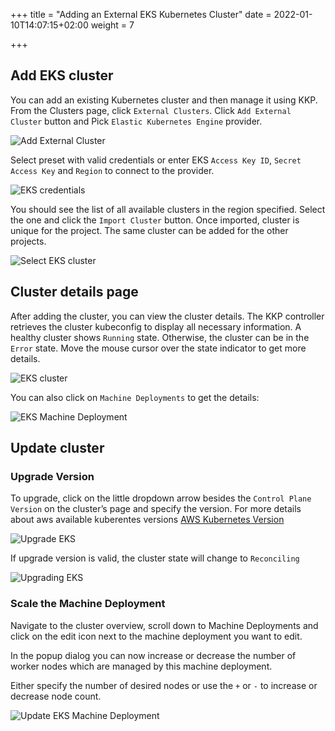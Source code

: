 +++
title = "Adding an External EKS Kubernetes Cluster"
date = 2022-01-10T14:07:15+02:00
weight = 7

+++

## Add EKS cluster

You can add an existing Kubernetes cluster and then manage it using KKP.
From the Clusters page, click `External Clusters`. Click `Add External Cluster` button and Pick `Elastic Kubernetes Engine` provider.

![Add External Cluster](/img/kubermatic/master/tutorials/external_clusters/add_external_cluster.png "Add External Cluster")

Select preset with valid credentials or enter EKS `Access Key ID`, `Secret Access Key` and `Region` to connect to the provider.

![EKS credentials](/img/kubermatic/master/tutorials/external_clusters/eks_credentials.png "EKS credentials")

You should see the list of all available clusters in the region specified. Select the one and click the `Import Cluster` button. Once imported, cluster
is unique for the project. The same cluster can be added for the other projects.

![Select EKS cluster](/img/kubermatic/master/tutorials/external_clusters/select_eks_cluster.png "Select EKS cluster")

## Cluster details page

After adding the cluster, you can view the cluster details. 
The KKP controller retrieves the cluster kubeconfig to display all necessary information. A healthy cluster shows `Running` state.
Otherwise, the cluster can be in the `Error` state. Move the mouse cursor over the state indicator to get more details.

![EKS cluster](/img/kubermatic/master/tutorials/external_clusters/eks.png "EKS cluster")

You can also click on `Machine Deployments` to get the details:

![EKS Machine Deployment](/img/kubermatic/master/tutorials/external_clusters/eks_machine_deployments.png "EKS Machine Deployment")

## Update cluster

### Upgrade Version

To upgrade, click on the little dropdown arrow besides the `Control Plane Version` on the cluster’s page and specify the version. For more details about aws available kuberentes versions
[AWS Kubernetes Version](https://docs.aws.amazon.com/eks/latest/userguide/kubernetes-versions.html "AWS Kubernetes Version")

![Upgrade EKS](/img/kubermatic/master/tutorials/external_clusters/upgrade_eks.png "Upgrade EKS")

If upgrade version is valid, the cluster state will change to `Reconciling`

![Upgrading EKS](/img/kubermatic/master/tutorials/external_clusters/eks_reconciling.png "Upgrading EKS")


### Scale the Machine Deployment

Navigate to the cluster overview, scroll down to Machine Deployments and click on the edit icon next to the machine deployment you want to edit.

In the popup dialog you can now increase or decrease the number of worker nodes which are managed by this machine deployment.

Either specify the number of desired nodes or use the `+` or `-` to increase or decrease node count.

![Update EKS Machine Deployment](/img/kubermatic/master/tutorials/external_clusters/update_eks_md.png "Update EKS Machine Deployment")

